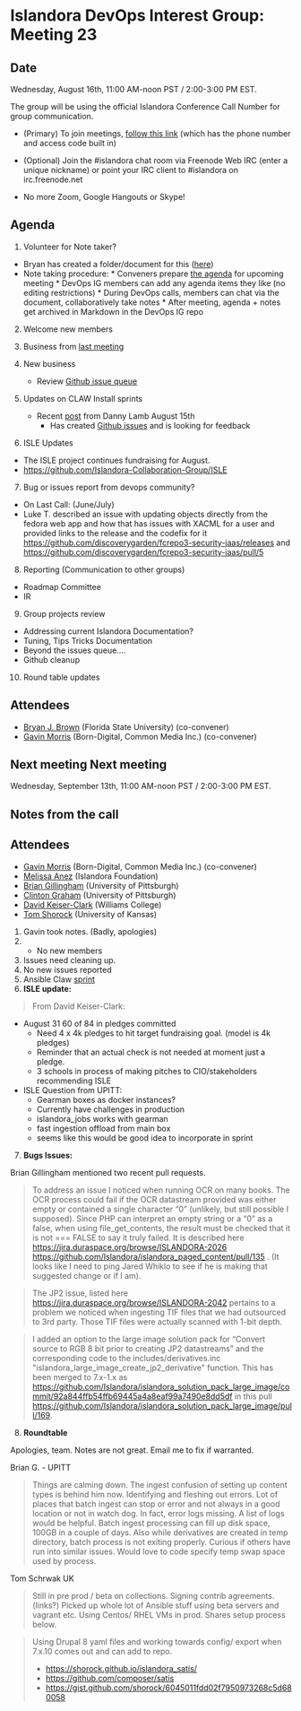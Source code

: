 # Islandora DevOps Interest Group: Meeting 23

## Date
Wednesday, August 16th, 11:00 AM-noon PST / 2:00-3:00 PM EST.

The group will be using the official Islandora Conference Call Number for group communication.

* (Primary) To join meetings, [follow this link](https://www.freeconferencecallhd.com/webrtc?phone=(641)%20715-3570&access_code=304589) (which has the phone number and access code built in)

* (Optional) Join the #islandora chat room via Freenode Web IRC (enter a unique nickname) or point your IRC client to #islandora on irc.freenode.net

* No more Zoom, Google Hangouts or Skype!

## Agenda
1. Volunteer for Note taker?
  * Bryan has created a folder/document for this ([here](http://bit.ly/devops-agenda))
  * Note taking procedure:
        * Conveners prepare [the agenda](http://bit.ly/devops-agenda) for upcoming meeting
        * DevOps IG members can add any agenda items they like (no editing restrictions)
        * During DevOps calls, members can chat via the document, collaboratively take notes
        * After meeting, agenda + notes get archived in Markdown in the DevOps IG repo

2. Welcome new members

3. Business from [last meeting](https://github.com/islandora-interest-groups/Islandora-DevOps-Interest-Group/blob/master/meetings/23.md)

4. New business
   * Review [Github issue queue](https://github.com/islandora-interest-groups/Islandora-DevOps-Interest-Group/issues)

5. Updates on CLAW Install sprints
   * Recent [post](https://groups.google.com/forum/?hl=en#!topic/islandora-dev/hZpGRlrjWwQ) from Danny Lamb August 15th
     * Has created [Github issues](https://www.google.com/url?q=https%3A%2F%2Fgithub.com%2FIslandora-CLAW%2FCLAW%2Fprojects%2F1&sa=D&sntz=1&usg=AFQjCNHRQ_ldr8tgGgi24Fjm2jkfq_7ROw) and is looking for feedback  

6. ISLE Updates
  * The ISLE project continues fundraising for August.
  * https://github.com/Islandora-Collaboration-Group/ISLE

7. Bug or issues report from devops community?
  * On Last Call: (June/July)
   * Luke T. described an issue with updating objects directly from the fedora web app and how that has issues with XACML for a user and provided links to the release and the codefix for it
  https://github.com/discoverygarden/fcrepo3-security-jaas/releases and https://github.com/discoverygarden/fcrepo3-security-jaas/pull/5

8. Reporting (Communication to other groups)
  * Roadmap Committee
  * IR

9. Group projects review
  * Addressing current Islandora Documentation?
  * Tuning, Tips Tricks Documentation
  * Beyond the issues queue....
  * Github cleanup

10. Round table updates

## Attendees
* [Bryan J. Brown](https://github.com/bryjbrown) (Florida State University) (co-convener)
* [Gavin Morris](https://github.com/g7morris) (Born-Digital, Common Media Inc.) (co-convener)


## Next meeting Next meeting
Wednesday, September 13th, 11:00 AM-noon PST / 2:00-3:00 PM EST.


## Notes from the call

## Attendees
* [Gavin Morris](https://github.com/g7morris) (Born-Digital, Common Media Inc.) (co-convener)
* [Melissa Anez](https://github.com/manez) (Islandora Foundation)
* [Brian Gillingham](https://github.com/bgilling) (University of Pittsburgh)
* [Clinton Graham](https://github.com/ctgraham) (University of Pittsburgh)
* [David Keiser-Clark](https://github.com/dwk2) (Williams College)
* [Tom Shorock](https://github.com/shorock) (University of Kansas)


1. Gavin took notes. (Badly, apologies)
2. * No new members
3. Issues need cleaning up.
4. No new issues reported
5. Ansible Claw [sprint](https://github.com/Islandora-CLAW/CLAW/projects)
6. **ISLE update:**
  > From David Keiser-Clark:
   * August 31 60 of 84 in pledges committed
     * Need 4 x 4k pledges to hit target fundraising goal. (model is 4k pledges)
     * Reminder that an actual check is not needed at moment just a pledge.
     * 3 schools in process of making pitches to CIO/stakeholders recommending ISLE
   * ISLE Question from UPITT:
     * Gearman boxes as docker instances?
     * Currently have challenges in production
     * islandora_jobs works with gearman
     * fast ingestion offload from main box
     * seems like this would be good idea to incorporate in sprint

7. **Bugs Issues:**

  Brian Gillingham mentioned two recent pull requests.

  > To address an issue I noticed when running OCR on many books.  The OCR process could fail if the OCR datastream provided was either empty or contained a single character “0” (unlikely, but still possible I supposed).  Since PHP can interpret an empty string or a “0” as a false, when using file_get_contents, the result must be checked that it is not === FALSE to say it truly failed.  It is described here https://jira.duraspace.org/browse/ISLANDORA-2026
https://github.com/Islandora/islandora_paged_content/pull/135 .  (It looks like I need to ping Jared Whiklo to see if he is making that suggested change or if I am).

  > The JP2 issue, listed here https://jira.duraspace.org/browse/ISLANDORA-2042 pertains to a problem we noticed when ingesting TIF files that we had outsourced to 3rd party.  Those TIF files were actually scanned with 1-bit depth.

  > I added an option to the large image solution pack for “Convert source to RGB 8 bit prior to creating JP2 datastreams” and the corresponding code to the includes/derivatives.inc "islandora_large_image_create_jp2_derivative" function.  This has been merged to 7.x-1.x as https://github.com/Islandora/islandora_solution_pack_large_image/commit/92a844ffb54ffb69445a4a8eaf99a7490e8dd5df in this pull https://github.com/Islandora/islandora_solution_pack_large_image/pull/169.

8. **Roundtable**

Apologies, team. Notes are not great. Email me to fix if warranted.

Brian G. - UPITT

> Things are calming down. The ingest confusion of setting up content types is behind him now. Identifying and fleshing out errors. Lot of places that batch ingest can stop or error and not always in a good location or not in watch dog. In fact, error logs missing. A list of logs would be helpful. Batch ingest processing can fill up disk space, 100GB in a couple of days. Also while derivatives are created in temp directory, batch process is not exiting properly. Curious if others have run into similar issues. Would love to code specify temp swap space used by process.

Tom Schrwak UK

> Still in pre prod / beta on collections. Signing contrib agreements. (links?)
	Picked up whole lot of Ansible stuff using beta servers and vagrant etc. Using Centos/ RHEL VMs in prod. Shares setup process below.

> Using Drupal 8 yaml files and	working towards config/ export when 7.x.10 comes out and can add to repo.
> * https://shorock.github.io/islandora_satis/
> * https://github.com/composer/satis
> * https://gist.github.com/shorock/6045011fdd02f7950973268c5d680058
